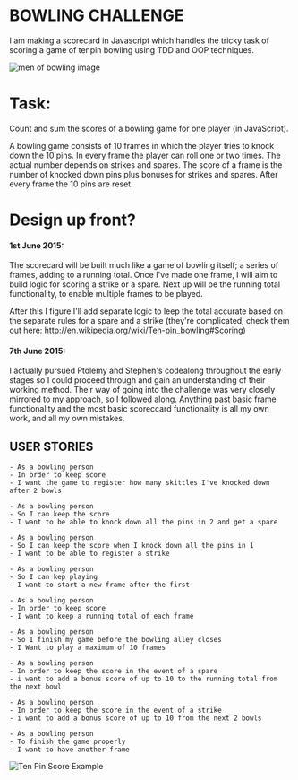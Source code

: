 # BOWLING CHALLENGE

I am making a scorecard in Javascript which handles the tricky task of scoring a game of tenpin bowling using TDD and OOP techniques.

![men of bowling image](http://okcmod.com/wp-content/uploads/2012/10/Men-Bowling-vintage.jpg)

# Task:

Count and sum the scores of a bowling game for one player (in JavaScript).

A bowling game consists of 10 frames in which the player tries to knock down the 10 pins. In every frame the player can roll one or two times. The actual number depends on strikes and spares. The score of a frame is the number of knocked down pins plus bonuses for strikes and spares. After every frame the 10 pins are reset.

# Design up front?

#### 1st June 2015:
The scorecard will be built much like a game of bowling itself; a series of frames, adding to a running total. Once I've made one frame, I will aim to build logic for scoring a strike or a spare. Next up will be the running total functionality, to enable multiple frames to be played.

After this I figure I'll add separate logic to leep the total accurate based on the separate rules for a spare and a strike (they're complicated, check them out here: http://en.wikipedia.org/wiki/Ten-pin_bowling#Scoring)

#### 7th June 2015:
I actually pursued Ptolemy and Stephen's codealong throughout the early stages so I could proceed through and gain an understanding of their working method. Their way of going into the challenge was very closely mirrored to my approach, so I followed along. Anything past basic frame functionality and the most basic scoreccard functionality is all my own work, and all my own mistakes.


## USER STORIES
```
- As a bowling person
- In order to keep score
- I want the game to register how many skittles I've knocked down after 2 bowls

- As a bowling person
- So I can keep the score
- I want to be able to knock down all the pins in 2 and get a spare

- As a bowling person
- So I can keep the score when I knock down all the pins in 1
- I want to be able to register a strike

- As a bowling person
- So I can kep playing
- I want to start a new frame after the first

- As a bowling person
- In order to keep score
- I want to keep a running total of each frame

- As a bowling person
- So I finish my game before the bowling alley closes
- I Want to play a maximum of 10 frames

- As a bowling person
- In order to keep the score in the event of a spare
- i want to add a bonus score of up to 10 to the running total from the next bowl

- As a bowling person
- In order to keep the score in the event of a strike
- i want to add a bonus score of up to 10 from the next 2 bowls

- As a bowling person
- To finish the game properly
- I want to have another frame
```

![Ten Pin Score Example](images/example_ten_pin_scoring.png)
